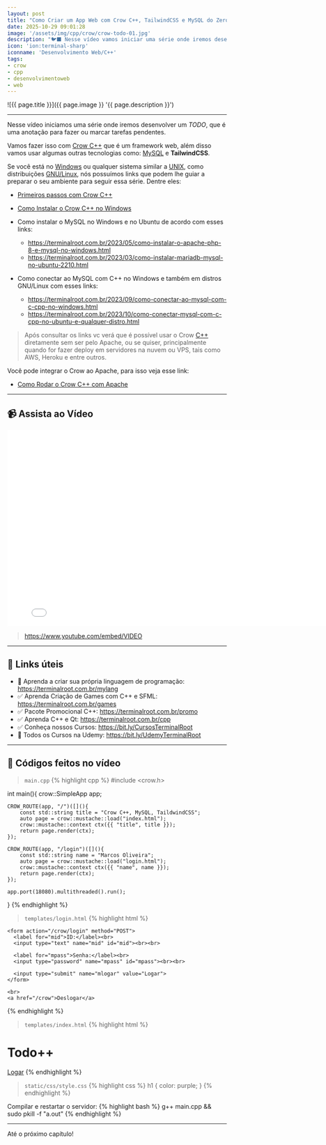 ```yaml
---
layout: post
title: "Como Criar um App Web com Crow C++, TailwindCSS e MySQL do Zero :: Parte 01"
date: 2025-10-29 09:01:28
image: '/assets/img/cpp/crow/crow-todo-01.jpg'
description: "🐦‍⬛ Nesse vídeo vamos iniciar uma série onde iremos desenvolver um TODO."
icon: 'ion:terminal-sharp'
iconname: 'Desenvolvimento Web/C++'
tags:
- crow
- cpp
- desenvolvimentoweb
- web
---
```


![{{ page.title }}]({{ page.image }} '{{ page.description }}')

---

Nesse vídeo iniciamos uma série onde iremos desenvolver um *TODO*, que é uma anotação para fazer ou marcar tarefas pendentes.

Vamos fazer isso com [Crow C++](https://terminalroot.com.br/tags#crow) que é um framework web, além disso vamos usar algumas outras tecnologias como: [MySQL](https://terminalroot.com.br/tags#mysql) e **TailwindCSS**.

Se você está no [Windows](https://terminalroot.com.br/tags#windows) ou qualquer sistema similar a [UNIX](https://terminalroot.com.br/tags#unix), como distribuições [GNU/Linux](https://terminalroot.com.br/tags#gnulinux), nós possuímos links que podem lhe guiar a preparar o seu ambiente para seguir essa série. Dentre eles:

+ [Primeiros passos com Crow C++](https://terminalroot.com.br/2022/09/crow-cpp-um-framework-web-facil-e-veloz.html)
+ [Como Instalar o Crow C++ no Windows](https://terminalroot.com.br/2025/06/como-instalar-o-crow-cpp-no-windows.html)

+ Como instalar o MySQL no Windows e no Ubuntu de acordo com esses links:
  - <https://terminalroot.com.br/2023/05/como-instalar-o-apache-php-8-e-mysql-no-windows.html>
  - <https://terminalroot.com.br/2023/03/como-instalar-mariadb-mysql-no-ubuntu-2210.html>

+ Como conectar ao MySQL com C++ no Windows e também em distros GNU/Linux com esses links:
  - <https://terminalroot.com.br/2023/09/como-conectar-ao-mysql-com-c-cpp-no-windows.html>
  - <https://terminalroot.com.br/2023/10/como-conectar-mysql-com-c-cpp-no-ubuntu-e-qualquer-distro.html>

> Após consultar os links vc verá que é possível usar o Crow [C++](https://terminalroot.com.br/tags#cpp) diretamente sem ser pelo Apache, ou se quiser, principalmente quando for fazer deploy em servidores na nuvem ou VPS, tais como AWS, Heroku e entre outros. 

Você pode integrar o Crow ao Apache, para isso veja esse link:
+ [Como Rodar o Crow C++ com Apache](https://terminalroot.com.br/2025/08/como-rodar-o-crow-cpp-com-apache.html)

---

## 📹 Assista ao Vídeo

<iframe width="800" height="450" src="./crow-p1.mp4" title="TITULO" frameborder="0" allow="accelerometer; autoplay; clipboard-write; encrypted-media; gyroscope; picture-in-picture" allowfullscreen></iframe>

> https://www.youtube.com/embed/VIDEO

---

## 🔗 Links úteis
+ 👑 Aprenda a criar sua própria linguagem de programação: <https://terminalroot.com.br/mylang>
+ ✅ Aprenda Criação de Games com C++ e SFML: <https://terminalroot.com.br/games>
+ ✅ Pacote Promocional C++: <https://terminalroot.com.br/promo>
+ ✅ Aprenda C++ e Qt: <https://terminalroot.com.br/cpp>
+ ✅ Conheça nossos Cursos: <https://bit.ly/CursosTerminalRoot>
+ 🎁 Todos os Cursos na Udemy: <https://bit.ly/UdemyTerminalRoot>

---

## 📝 Códigos feitos no vídeo

> `main.cpp`
{% highlight cpp %}
#include <crow.h>

int main(){
    crow::SimpleApp app;

    CROW_ROUTE(app, "/")([](){
        const std::string title = "Crow C++, MySQL, TaildwindCSS";
        auto page = crow::mustache::load("index.html");
        crow::mustache::context ctx({{ "title", title }});
        return page.render(ctx);
    });

    CROW_ROUTE(app, "/login")([](){
        const std::string name = "Marcos Oliveira";
        auto page = crow::mustache::load("login.html");
        crow::mustache::context ctx({{ "name", name }});
        return page.render(ctx);
    });

    app.port(18080).multithreaded().run();
}
{% endhighlight %}

> `templates/login.html`
{% highlight html %}
<!DOCTYPE html>
<html lang="pt-br">
  <head>
    <meta charset="UTF-8">
    <meta name="viewport" content="width=device-width, initial-scale=1">
    <title>{{ name }}</title>
    <link href="/crow/static/css/style.css" rel="stylesheet">
  </head>
  <body>

    <form action="/crow/login" method="POST">
      <label for="mid">ID:</label><br>
      <input type="text" name="mid" id="mid"><br><br>

      <label for="mpass">Senha:</label><br>
      <input type="password" name="mpass" id="mpass"><br><br>

      <input type="submit" name="mlogar" value="Logar">
    </form>

    <br>
    <a href="/crow">Deslogar</a>

  </body>
</html>
{% endhighlight %}

> `templates/index.html`
{% highlight html %}
<!DOCTYPE html>
<html lang="pt-br">
  <head>
    <meta charset="UTF-8">
    <meta name="viewport" content="width=device-width, initial-scale=1">
    <title>{{ title }}</title>
    <link href="/crow/static/css/style.css" rel="stylesheet">
  </head>
  <body>
    <h1>Todo++</h1>
    <a href="/crow/login">Logar</a>
  </body>
</html>
{% endhighlight %}

> `static/css/style.css`
{% highlight css %}
h1 { color: purple; }
{% endhighlight %}

Compilar e restartar o servidor:
{% highlight bash %}
g++ main.cpp && sudo pkill -f "a.out"
{% endhighlight %}

---

Até o próximo capítulo!

